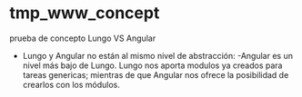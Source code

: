 tmp_www_concept
===============

prueba de concepto Lungo VS Angular

* Lungo y Angular no están al mismo nivel de abstracción:
  -Angular es un nivel más bajo de Lungo. Lungo nos aporta modulos ya creados para tareas genericas; mientras de que Angular nos ofrece la posibilidad de crearlos con los módulos.